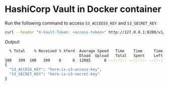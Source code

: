# HashiCorp Vault in Docker container

Run the following command to access `S3_ACCEESS_KEY` and `S3_SECRET_KEY`:

```bash
curl --header "X-Vault-Token: <access-token>" http://127.0.0.1:8200/v1/secret/data/aws/ti8m-test-user | jq '.data.data'
```

_Output:_

```bash
  % Total    % Received % Xferd  Average Speed   Time    Time     Time  Current
                                 Dload  Upload   Total   Spent    Left  Speed
100   399  100   399    0     0  12085      0 --:--:-- --:--:-- --:--:-- 23470
{
  "S3_ACCESS_KEY": "here-is-s3-access-key",
  "S3_SECRET_KEY": "here-is-s3-secret-key"
}
```